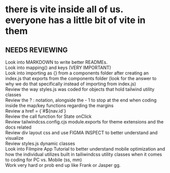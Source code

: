 <h1>there is vite inside all of us.
everyone has a little bit of vite in them</h1>
<h2>NEEDS REVIEWING</h2>
<p>Look into MARKDOWN to write better READMEs. <br>
Look into mapping() and keys (VERY IMPORTANT) <br>
Look into importing as {} from a components folder after creating an index.js that exports from the components folder (look for the answer to why we do that specifically instead of importing from index.js) <br>
Review the way styles.js was coded for objects that hold tailwind utility classes <br>
Review the ? : notation, alongside the - 1 to stop at the end when coding inside the map/key functions regarding the margins <br>
Review a href = {`#${nav.id`} <br>
Review the call function for State onClick <br>
Review tailwindcss.config.cjs module.exports for theme extensions and the docs related <br>
Review div layout css and use FIGMA INSPECT to better understand and visualize <br>
Review styles.js dynamic classes <br>
Look into Filmpire App Tutorial to better understand mobile optimization and how the individual utilizes built in tailiwindcss utility classes when it comes to coding for PC vs. Mobile (ss, mm) <br>
Work very hard or prob end up like Frank or Jasper gg.
</p>



